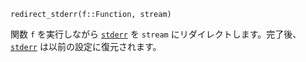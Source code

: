 ```
redirect_stderr(f::Function, stream)
```

関数 `f` を実行しながら [`stderr`](@ref) を `stream` にリダイレクトします。完了後、[`stderr`](@ref) は以前の設定に復元されます。
